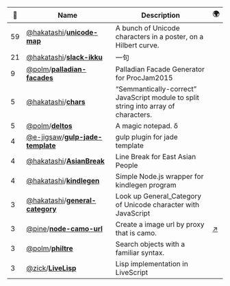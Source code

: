 |:star2: | Name | Description | 🌍|
|---|---|---|---|
|59|[@hakatashi](https://github.com/hakatashi)/[**unicode-map**](https://github.com/hakatashi/unicode-map)|A bunch of Unicode characters in a poster, on a Hilbert curve.||
|21|[@hakatashi](https://github.com/hakatashi)/[**slack-ikku**](https://github.com/hakatashi/slack-ikku)|一句||
|9|[@polm](https://github.com/polm)/[**palladian-facades**](https://github.com/polm/palladian-facades)|Palladian Facade Generator for ProcJam2015||
|5|[@hakatashi](https://github.com/hakatashi)/[**chars**](https://github.com/hakatashi/chars)|“Semmantically-correct” JavaScript module to split string into array of characters.||
|5|[@polm](https://github.com/polm)/[**deltos**](https://github.com/polm/deltos)|A magic notepad. δ||
|4|[@e-jigsaw](https://github.com/e-jigsaw)/[**gulp-jade-template**](https://github.com/e-jigsaw/gulp-jade-template)|gulp plugin for jade template||
|4|[@hakatashi](https://github.com/hakatashi)/[**AsianBreak**](https://github.com/hakatashi/AsianBreak)|Line Break for East Asian People||
|4|[@hakatashi](https://github.com/hakatashi)/[**kindlegen**](https://github.com/hakatashi/kindlegen)|Simple Node.js wrapper for kindlegen program||
|3|[@hakatashi](https://github.com/hakatashi)/[**general-category**](https://github.com/hakatashi/general-category)|Look up General_Category of Unicode character with JavaScript||
|3|[@pine](https://github.com/pine)/[**node-camo-url**](https://github.com/pine/node-camo-url)|Create a image url by proxy that is camo.|[:arrow_upper_right:](https://www.npmjs.com/package/camo-url)|
|3|[@polm](https://github.com/polm)/[**philtre**](https://github.com/polm/philtre)|Search objects with a familiar syntax.||
|3|[@zick](https://github.com/zick)/[**LiveLisp**](https://github.com/zick/LiveLisp)|Lisp implementation in LiveScript||

